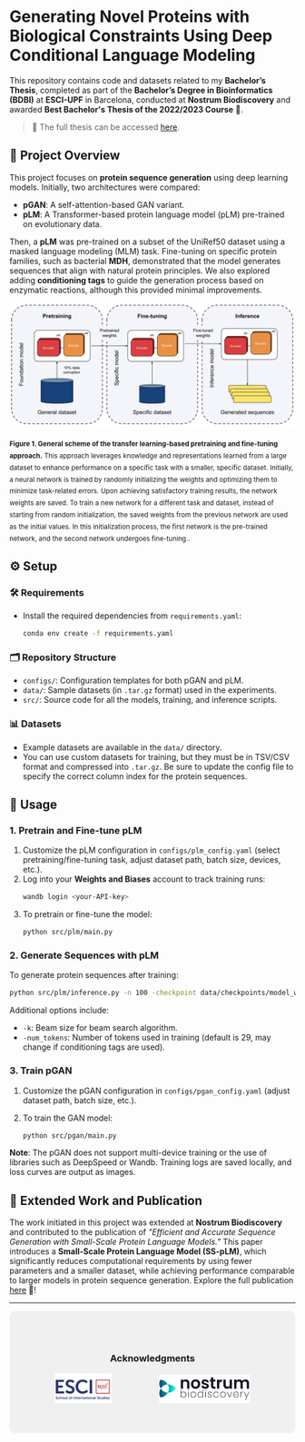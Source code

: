 # Generating Novel Proteins with Biological Constraints Using Deep Conditional Language Modeling

This repository contains code and datasets related to my **Bachelor’s Thesis**, completed as part of the **Bachelor’s Degree in Bioinformatics (BDBI)** at **ESCI-UPF** in Barcelona, conducted at **Nostrum Biodiscovery** and awarded **Best Bachelor's Thesis of the 2022/2023 Course** 🏅. 

> 🔗 The full thesis can be accessed [here](http://hdl.handle.net/10230/59921).



## 🌟 Project Overview

This project focuses on **protein sequence generation** using deep learning models. Initially, two architectures were compared:

- **pGAN**: A self-attention-based GAN variant.
- **pLM**: A Transformer-based protein language model (pLM) pre-trained on evolutionary data.

Then, a **pLM** was pre-trained on a subset of the UniRef50 dataset using a masked language modeling (MLM) task. Fine-tuning on specific protein families, such as bacterial **MDH**, demonstrated that the model generates sequences that align with natural protein principles. We also explored adding **conditioning tags** to guide the generation process based on enzymatic reactions, although this provided minimal improvements.

<div align="center">
  <img src='img/workflow.png' width="700"/> <!-- Adjust width as needed -->
</div>

<sub>**Figure 1. General scheme of the transfer learning-based pretraining and fine-tuning approach.** This approach leverages knowledge and representations learned from a
large dataset to enhance performance on a specific task with a smaller, specific dataset. Initially, a neural network is trained by randomly initializing the weights and optimizing
them to minimize task-related errors. Upon achieving satisfactory training results, the network weights are saved. To train a new network for a different task and dataset,
instead of starting from random initialization, the saved weights from the previous network are used as the initial values. In this initialization process, the first network is the
pre-trained network, and the second network undergoes fine-tuning..</sub>

## ⚙️ Setup

### 🛠 Requirements

- Install the required dependencies from `requirements.yaml`:
   ```bash
   conda env create -f requirements.yaml
   ```

### 🗂 Repository Structure

- `configs/`: Configuration templates for both pGAN and pLM.
- `data/`: Sample datasets (in `.tar.gz` format) used in the experiments.
- `src/`: Source code for all the models, training, and inference scripts.

### 📊 Datasets

- Example datasets are available in the `data/` directory.
- You can use custom datasets for training, but they must be in TSV/CSV format and compressed into `.tar.gz`. Be sure to update the config file to specify the correct column index for the protein sequences.

## 🚀 Usage

### 1. Pretrain and Fine-tune pLM

1. Customize the pLM configuration in `configs/plm_config.yaml` (select pretraining/fine-tuning task, adjust dataset path, batch size, devices, etc.).
2. Log into your **Weights and Biases** account to track training runs:
   ```bash
   wandb login <your-API-key>
   ```
3. To pretrain or fine-tune the model:
   ```bash
   python src/plm/main.py
   ```

### 2. Generate Sequences with pLM

To generate protein sequences after training:
```bash
python src/plm/inference.py -n 100 -checkpoint data/checkpoints/model_weights.ckpt
```
Additional options include:
- `-k`: Beam size for beam search algorithm.
- `-num_tokens`: Number of tokens used in training (default is 29, may change if conditioning tags are used).

### 3. Train pGAN

1. Customize the pGAN configuration in `configs/pgan_config.yaml` (adjust dataset path, batch size, etc.).

2. To train the GAN model:
    ```bash
    python src/pgan/main.py
    ```

**Note**: The pGAN does not support multi-device training or the use of libraries such as DeepSpeed or Wandb. Training logs are saved locally, and loss curves are output as images.

## 📖 Extended Work and Publication

The work initiated in this project was extended at **Nostrum Biodiscovery** and contributed to the publication of *"Efficient and Accurate Sequence Generation with Small-Scale Protein Language Models."* This paper introduces a **Small-Scale Protein Language Model (SS-pLM)**, which significantly reduces computational requirements by using fewer parameters and a smaller dataset, while achieving performance comparable to larger models in protein sequence generation. Explore the full publication [here](https://doi.org/10.1101/2023.08.04.551626) 📘!

---

<div style="background-color: #f0f0f0; padding: 50px; border-radius: 10px; text-align: center;">
  <h3>Acknowledgments</h3>
  <img src="img/esci.png" alt="ESCI-UPF Logo" width="100" style="margin-right: 50px;"/> <!-- Increased margin-right for more space -->
  <img src="img/nbd.png" alt="Nostrum Biodiscovery Logo" width="160" style="margin-left: 30px;"/> <!-- Optional margin-left -->
</div>


